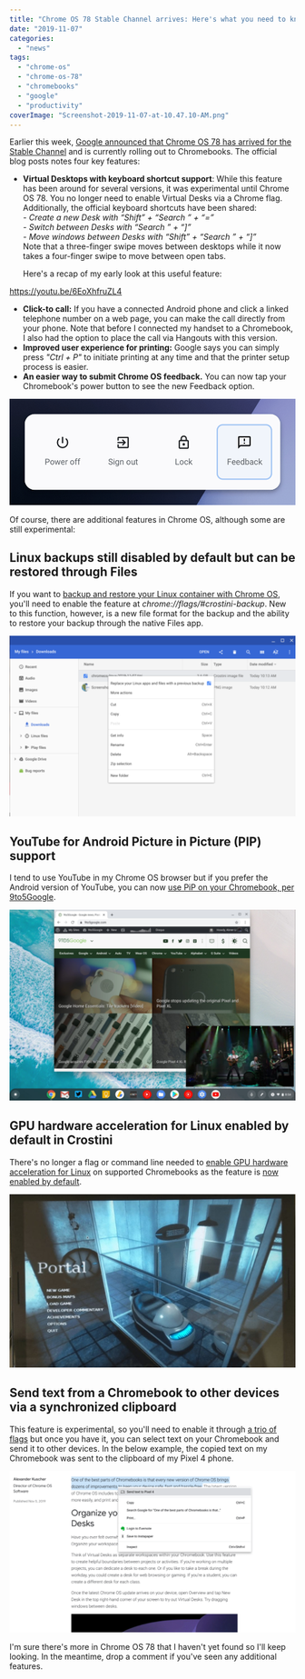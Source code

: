 ```yaml
---
title: "Chrome OS 78 Stable Channel arrives: Here's what you need to know"
date: "2019-11-07"
categories: 
  - "news"
tags: 
  - "chrome-os"
  - "chrome-os-78"
  - "chromebooks"
  - "google"
  - "productivity"
coverImage: "Screenshot-2019-11-07-at-10.47.10-AM.png"
---
```


Earlier this week, [Google announced that Chrome OS 78 has arrived for the Stable Channel](https://blog.google/products/chromebooks/whats-new-november2019/) and is currently rolling out to Chromebooks. The official blog posts notes four key features:

- **Virtual Desktops with keyboard shortcut support**: While this feature has been around for several versions, it was experimental until Chrome OS 78. You no longer need to enable Virtual Desks via a Chrome flag. Additionally, the official keyboard shortcuts have been shared:  
    _\- Create a new Desk with “Shift” + “Search ” + “=”  
    \- Switch between Desks with “Search ” + “\]”   
    \- Move windows between Desks with “Shift” + “Search ” + “\]”_  
    Note that a three-finger swipe moves between desktops while it now takes a four-finger swipe to move between open tabs.  
      
    Here's a recap of my early look at this useful feature:

https://youtu.be/6EoXhfruZL4

- **Click-to call:** If you have a connected Android phone and click a linked telephone number on a web page, you can make the call directly from your phone. Note that before I connected my handset to a Chromebook, I also had the option to place the call via Hangouts with this version.
- **Improved user experience for printing:** Google says you can simply press _"Ctrl + P"_ to initiate printing at any time and that the printer setup process is easier.
- **An easier way to submit Chrome OS feedback.** You can now tap your Chromebook's power button to see the new Feedback option.

![](images/Feedback_button_cropped_4x_4.max-1000x1000.png)

Of course, there are additional features in Chrome OS, although some are still experimental:

## Linux backups still disabled by default but can be restored through Files

If you want to [backup and restore your Linux container with Chrome OS](https://www.aboutchromebooks.com/news/what-linux-backup-restore-for-chromebooks-user-interface-chrome-os-74/), you'll need to enable the feature at _chrome://flags/#crostini-backup_. New to this function, however, is a new file format for the backup and the ability to restore your backup through the native Files app.

![](images/Screenshot-2019-11-07-at-10.13.43-AM-1024x646.png)

## YouTube for Android Picture in Picture (PIP) support

I tend to use YouTube in my Chrome OS browser but if you prefer the Android version of YouTube, you can now [use PiP on your Chromebook, per 9to5Google](https://9to5google.com/2019/11/06/chrome-os-78-stable/).

![](images/chrome-os-78-youtube-pip-1024x682.png)

## GPU hardware acceleration for Linux enabled by default in Crostini

There's no longer a flag or command line needed to [enable GPU hardware acceleration for Linux](https://www.aboutchromebooks.com/news/video-pixel-slate-portal-steam-with-gpu-acceleration-chrome-os-76-chromebook/) on supported Chromebooks as the feature is [now enabled by default](https://bugs.chromium.org/p/chromium/issues/detail?id=1007042).

![](images/Portal-on-the-Pixel-Slate-1024x620-1.jpg)

## Send text from a Chromebook to other devices via a synchronized clipboard

This feature is experimental, so you'll need to enable it through [a trio of flags](https://www.aboutchromebooks.com/news/first-look-at-the-shared-clipboard-feature-coming-to-chrome-os-78/) but once you have it, you can select text on your Chromebook and send it to other devices. In the below example, the copied text on my Chromebook was sent to the clipboard of my Pixel 4 phone.

![Send text from Chrome OS to Android](images/Screenshot-2019-11-07-at-10.47.10-AM-1024x577.png)

I'm sure there's more in Chrome OS 78 that I haven't yet found so I'll keep looking. In the meantime, drop a comment if you've seen any additional features.
